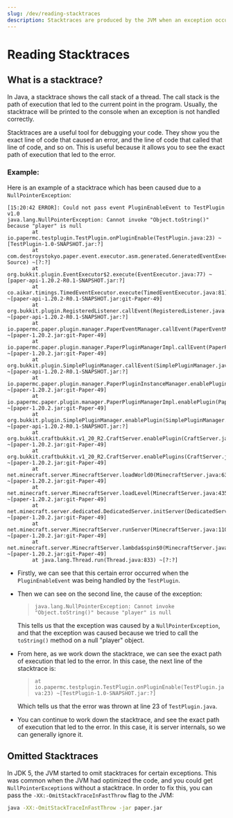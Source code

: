 ```yaml
---
slug: /dev/reading-stacktraces
description: Stacktraces are produced by the JVM when an exception occurs. This guide will discuss the basics of how to read them.
---
```


# Reading Stacktraces

## What is a stacktrace?
In Java, a stacktrace shows the call stack of a thread. The call stack is the path of execution that led to the current point in the program.
Usually, the stacktrace will be printed to the console when an exception is not handled correctly.

Stacktraces are a useful tool for debugging your code. They show you the exact line of code that caused an error, and the
line of code that called that line of code, and so on. This is useful because it allows you to see the exact path of execution that led to the error.

### Example:

Here is an example of a stacktrace which has been caused due to a `NullPointerException`:

```javastacktrace
[15:20:42 ERROR]: Could not pass event PluginEnableEvent to TestPlugin v1.0
java.lang.NullPointerException: Cannot invoke "Object.toString()" because "player" is null
        at io.papermc.testplugin.TestPlugin.onPluginEnable(TestPlugin.java:23) ~[TestPlugin-1.0-SNAPSHOT.jar:?]
        at com.destroystokyo.paper.event.executor.asm.generated.GeneratedEventExecutor1.execute(Unknown Source) ~[?:?]
        at org.bukkit.plugin.EventExecutor$2.execute(EventExecutor.java:77) ~[paper-api-1.20.2-R0.1-SNAPSHOT.jar:?]
        at co.aikar.timings.TimedEventExecutor.execute(TimedEventExecutor.java:81) ~[paper-api-1.20.2-R0.1-SNAPSHOT.jar:git-Paper-49]
        at org.bukkit.plugin.RegisteredListener.callEvent(RegisteredListener.java:70) ~[paper-api-1.20.2-R0.1-SNAPSHOT.jar:?]
        at io.papermc.paper.plugin.manager.PaperEventManager.callEvent(PaperEventManager.java:54) ~[paper-1.20.2.jar:git-Paper-49]
        at io.papermc.paper.plugin.manager.PaperPluginManagerImpl.callEvent(PaperPluginManagerImpl.java:126) ~[paper-1.20.2.jar:git-Paper-49]
        at org.bukkit.plugin.SimplePluginManager.callEvent(SimplePluginManager.java:615) ~[paper-api-1.20.2-R0.1-SNAPSHOT.jar:?]
        at io.papermc.paper.plugin.manager.PaperPluginInstanceManager.enablePlugin(PaperPluginInstanceManager.java:200) ~[paper-1.20.2.jar:git-Paper-49]
        at io.papermc.paper.plugin.manager.PaperPluginManagerImpl.enablePlugin(PaperPluginManagerImpl.java:104) ~[paper-1.20.2.jar:git-Paper-49]
        at org.bukkit.plugin.SimplePluginManager.enablePlugin(SimplePluginManager.java:507) ~[paper-api-1.20.2-R0.1-SNAPSHOT.jar:?]
        at org.bukkit.craftbukkit.v1_20_R2.CraftServer.enablePlugin(CraftServer.java:636) ~[paper-1.20.2.jar:git-Paper-49]
        at org.bukkit.craftbukkit.v1_20_R2.CraftServer.enablePlugins(CraftServer.java:547) ~[paper-1.20.2.jar:git-Paper-49]
        at net.minecraft.server.MinecraftServer.loadWorld0(MinecraftServer.java:636) ~[paper-1.20.2.jar:git-Paper-49]
        at net.minecraft.server.MinecraftServer.loadLevel(MinecraftServer.java:435) ~[paper-1.20.2.jar:git-Paper-49]
        at net.minecraft.server.dedicated.DedicatedServer.initServer(DedicatedServer.java:308) ~[paper-1.20.2.jar:git-Paper-49]
        at net.minecraft.server.MinecraftServer.runServer(MinecraftServer.java:1101) ~[paper-1.20.2.jar:git-Paper-49]
        at net.minecraft.server.MinecraftServer.lambda$spin$0(MinecraftServer.java:318) ~[paper-1.20.2.jar:git-Paper-49]
        at java.lang.Thread.run(Thread.java:833) ~[?:?]
```

-   Firstly, we can see that this certain error occurred when the `PluginEnableEvent` was being handled by the `TestPlugin`.

-   Then we can see on the second line, the cause of the exception:
    > `java.lang.NullPointerException: Cannot invoke "Object.toString()" because "player" is null`

    This tells us that the exception was caused by a `NullPointerException`,
    and that the exception was caused because we tried to call the `toString()` method on a null "player" object.

-   From here, as we work down the stacktrace, we can see the exact path of execution that led to the error. In this case,
    the next line of the stacktrace is:
    > `at io.papermc.testplugin.TestPlugin.onPluginEnable(TestPlugin.java:23) ~[TestPlugin-1.0-SNAPSHOT.jar:?]`

    Which tells us that the error was thrown at line 23 of `TestPlugin.java`.

-   You can continue to work down the stacktrace, and see the exact path of execution that led to the error. In this case,
    it is server internals, so we can generally ignore it.

## Omitted Stacktraces

In JDK 5, the JVM started to omit stacktraces for certain exceptions. This was common when the JVM had optimized the code,
and you could get `NullPointerException`s without a stacktrace. In order to fix this, you can pass the `-XX:-OmitStackTraceInFastThrow` flag to the JVM:

```bash
java -XX:-OmitStackTraceInFastThrow -jar paper.jar
```
